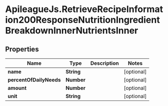 # ApileagueJs.RetrieveRecipeInformation200ResponseNutritionIngredientBreakdownInnerNutrientsInner

## Properties

Name | Type | Description | Notes
------------ | ------------- | ------------- | -------------
**name** | **String** |  | [optional] 
**percentOfDailyNeeds** | **Number** |  | [optional] 
**amount** | **Number** |  | [optional] 
**unit** | **String** |  | [optional] 


